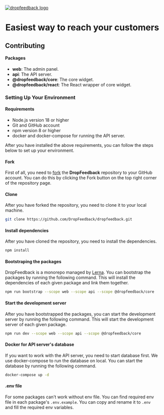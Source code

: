 <a href="https://refine.dev/">
    <img alt="dropfeedback logo" src="https://github.com/DropFeedback/dropfeedback/assets/23058882/26f35354-39d7-4295-8347-bd5f61b962f4">
</a>

<h1 align="center">
  Easiest way to reach your customers
</h1>

## Contributing

#### Packages

- **web**: The admin panel.
- **api**: The API server.
- **@dropfeedback/core**: The core widget.
- **@dropfeedback/react**: The React wrapper of core widget.

### Setting Up Your Environment

#### Requirements

- Node.js version 18 or higher
- Git and GitHub account
- npm version 8 or higher
- docker and docker-compose for running the API server.

After you have installed the above requirements, you can follow the steps below to set up your environment.

#### Fork

First of all, you need to [fork](https://github.com/DropFeedback/dropfeedback/fork) the **DropFeedback** repository to your GitHub account. You can do this by clicking the Fork button on the top right corner of the repository page.

#### Clone

After you have forked the repository, you need to clone it to your local machine.

```bash
git clone https://github.com/DropFeedback/dropfeedback.git
```

#### Install dependencies

After you have cloned the repository, you need to install the dependencies.

```bash
npm install
```

#### Bootstraping the packages

DropFeedback is a monorepo managed by [Lerna](https://lerna.js.org/). You can bootstrap the packages by running the following command. This will install the dependencies of each given package and link them together.

```bash
npm run bootstrap --scope web --scope api --scope @dropfeedback/core
```

#### Start the development server

After you have bootstrapped the packages, you can start the development server by running the following command. This will start the development server of each given package.

```bash
npm run dev --scope web --scope api --scope @dropfeedback/core
```

#### Docker for API server's database

If you want to work with the API server, you need to start database first. We use docker-compose to run the database on local. You can start the database by running the following command.

```bash
docker-compose up -d
```

#### .env file

For some packages can't work without env file. You can find required env file in each package's `.env.example`. You can copy and rename it to `.env` and fill the required env variables.
